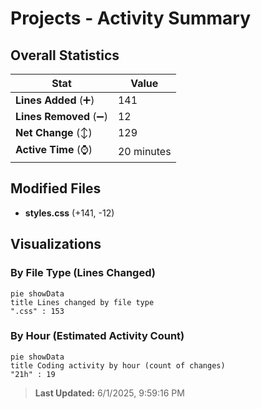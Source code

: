 # Projects - Activity Summary 

## Overall Statistics

| Stat                   | Value                                                             |
| ---------------------- | ----------------------------------------------------------------- |
| **Lines Added** (➕)   | 141                                          |
| **Lines Removed** (➖) | 12                                        |
| **Net Change** (↕)    | 129                |
| **Active Time** (⌚)   | 20 minutes |


## Modified Files
- **styles.css** (+141, -12)

## Visualizations

### By File Type (Lines Changed)

```mermaid
pie showData
title Lines changed by file type
".css" : 153
```

### By Hour (Estimated Activity Count)

```mermaid
pie showData
title Coding activity by hour (count of changes)
"21h" : 19
```


> **Last Updated:** 6/1/2025, 9:59:16 PM